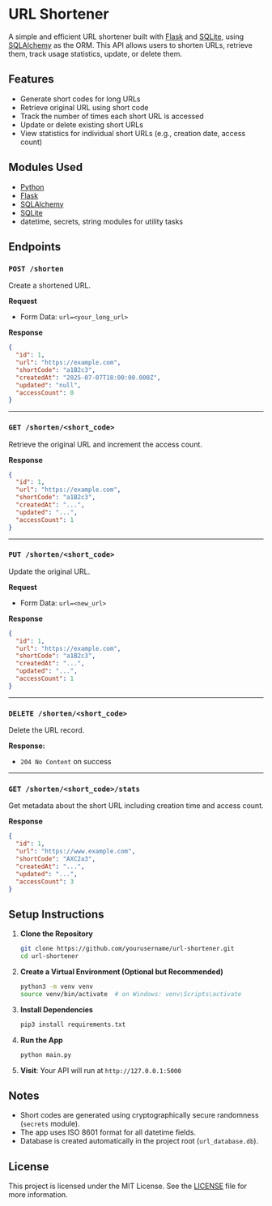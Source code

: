 # URL Shortener

A simple and efficient URL shortener built with [Flask](https://flask.palletsprojects.com/en/stable/) and [SQLite](https://sqlite.org), using [SQLAlchemy](https://sqlalchemy.org) as the ORM. This API allows users to shorten URLs, retrieve them, track usage statistics, update, or delete them.

## Features

* Generate short codes for long URLs
* Retrieve original URL using short code
* Track the number of times each short URL is accessed
* Update or delete existing short URLs
* View statistics for individual short URLs (e.g., creation date, access count)

## Modules Used

* [Python](https://python.org)
* [Flask](https://flask.palletsprojects.com/en/stable/)
* [SQLAlchemy](https://sqlalchemy.org)
* [SQLite](https://sqlite.org)
* datetime, secrets, string modules for utility tasks

## Endpoints

### `POST /shorten`

Create a shortened URL.

**Request**

* Form Data: `url=<your_long_url>`

**Response**

```json
{
  "id": 1,
  "url": "https://example.com",
  "shortCode": "a1B2c3",
  "createdAt": "2025-07-07T18:00:00.000Z",
  "updated": "null",
  "accessCount": 0
}
```

---

### `GET /shorten/<short_code>`

Retrieve the original URL and increment the access count.

**Response**

```json
{
  "id": 1,
  "url": "https://example.com",
  "shortCode": "a1B2c3",
  "createdAt": "...",
  "updated": "...",
  "accessCount": 1
}
```

---

### `PUT /shorten/<short_code>`

Update the original URL.

**Request**

* Form Data: `url=<new_url>`

**Response**
```json
{
  "id": 1,
  "url": "https://example.com",
  "shortCode": "a1B2c3",
  "createdAt": "...",
  "updated": "...",
  "accessCount": 1
}
```
---

### `DELETE /shorten/<short_code>`

Delete the URL record.

**Response:**

* `204 No Content` on success

---

### `GET /shorten/<short_code>/stats`

Get metadata about the short URL including creation time and access count.

**Response**

```json
{
  "id": 1,
  "url": "https://www.example.com",
  "shortCode": "AXC2a3",
  "createdAt": "...",
  "updated": "...",
  "accessCount": 3
}
```

## Setup Instructions

1. **Clone the Repository**

   ```bash
   git clone https://github.com/yourusername/url-shortener.git
   cd url-shortener
   ```

2. **Create a Virtual Environment (Optional but Recommended)**

   ```bash
   python3 -m venv venv
   source venv/bin/activate  # on Windows: venv\Scripts\activate
   ```

3. **Install Dependencies**

   ```bash
   pip3 install requirements.txt
   ```

4. **Run the App**

   ```bash
   python main.py
   ```

5. **Visit**:
   Your API will run at `http://127.0.0.1:5000`

## Notes

* Short codes are generated using cryptographically secure randomness (`secrets` module).
* The app uses ISO 8601 format for all datetime fields.
* Database is created automatically in the project root (`url_database.db`).

## License

This project is licensed under the MIT License. See the [LICENSE](LICENSE) file for more information.